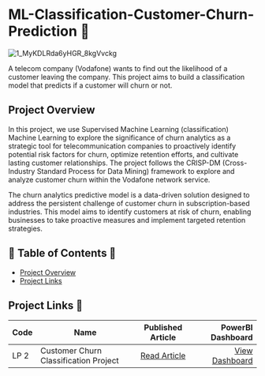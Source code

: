 # ML-Classification-Customer-Churn-Prediction 🤖

![1_MyKDLRda6yHGR_8kgVvckg](https://github.com/Azie88/ML-Classification-Customer-Churn-Prediction/assets/101363399/a4ca31a7-db9c-4966-b6ae-59c780bfef9f)


A telecom company (Vodafone) wants to find out the likelihood of a customer leaving the company. This project aims to build a classification model that predicts if a customer will churn or not.

## Project Overview

In this project, we use Supervised Machine Learning (classification) Machine Learning to explore the significance of churn analytics as a strategic tool for telecommunication companies to proactively identify potential risk factors for churn, optimize retention efforts, and cultivate lasting customer relationships. The project follows the CRISP-DM (Cross-Industry Standard Process for Data Mining) framework to explore and analyze customer churn within the Vodafone network service.

The churn analytics predictive model is a data-driven solution designed to address the persistent challenge of customer churn in subscription-based industries. This model aims to identify customers at risk of churn, enabling businesses to take proactive measures and implement targeted retention strategies.

## 📑 Table of Contents 🔖
- [Project Overview](#project-overview)
- [Project Links](#Project-Links)

## Project Links 🔗

| Code | Name                                     |             Published Article             |                                                                                                                                                          PowerBI Dashboard |
| ---- | ---------------------------------------- | :---------------------------------------: | --------------------------------------------------------------------------------------------------------------------------------------------------------------------: |
| LP 2 | Customer Churn Classification Project | [Read Article](https://medium.com/@obandoandrew8/machine-learning-for-classification-problems-customer-churn-prediction-ae46c574e60) | [View Dashboard](https://app.powerbi.com/view?r=eyJrIjoiYzkyMzE5Y2ItNTdmZi00NTQ0LThjMDEtOGIyOWY5ZDliZDg1IiwidCI6IjQ0ODdiNTJmLWYxMTgtNDgzMC1iNDlkLTNjMjk4Y2I3MTA3NSJ9) |
